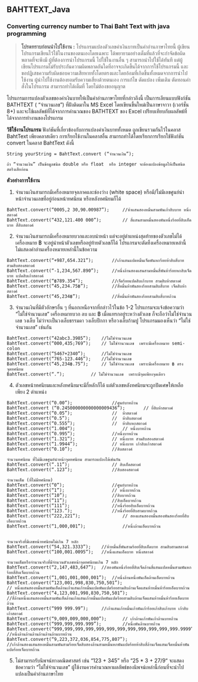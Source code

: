 ## BAHTTEXT_Java
### Converting currency number to Thai Baht Text with java programming

> **โปรดทราบก่อนนำไปใช้งาน :** โปรแกรมแปลงตัวเลขค่าเงินบาทเป็นคำอ่านภาษาไทยนี้ ผู้เขียนโปรแกรมเขียนไว้ใช้ในงานของตนเองโดยเฉพาะ ได้พยายามอย่างเต็มที่แล้วที่จะกำจัดข้อผิดพลาดที่จะพึงมี ผู้ที่ต้องการนำโปรแกรมนี้
> ไปใช้ในงานอื่น ๆ สามารถนำไปใช้ได้ทันที แต่ผู้เขียนโปรแกรมไม่รับประกันความผิดพลาดอันใดที่อาจจะเกิดขึ้นได้จากการใช้โปรแกรมนี้  และขอปฏิเสธความรับผิดชอบความเสียหายทั้งโดยตรงและโดยอ้อมที่เกิดขึ้นทั้งหมดจากการนำไปใช้งาน
> ผู้นำไปใช้งานต้องยอมรับความเสี่ยงด้วยตนเอง การแก้ไข ดัดแปลง เพิ่มเติม ตัดทอนคำสั่งในโปรแกรม สามารถทำได้เต็มที่ โดยไม่ต้องขออนุญาต

โปรแกรมการแปลงตัวเลขของค่าเงินบาทให้เป็นคำอ่านภาษาไทยที่กล่าวถึงนี้ เป็นการเลียนแบบฟังก์ชัน BATHTEXT ( “จำนวนเลข”)  ที่ฝังติดมาใน MS Excel  โดยเขียนขึ้นใหม่เป็นภาษาจาวา (เวอร์ชั่น 8+)  และจะใช้ผลลัพธ์ที่ได้จากการคำนวณของ BATHTEXT ของ Excel  เปรียบเทียบกับผลลัพธ์ที่ได้จากการทำงานของโปรแกรม

**วิธีใช้งานโปรแกรม**
	ฟังก์ชันที่เกี่ยวข้องกับการแปลงค่าเงินบาททั้งหมด ถูกเขียนรวมกันไว้ในคลาส BahtText เพียงคลาสเดียว การเรียกใช้งานในคลาสอื่น สามารถทำได้โดยเรียกการเรียกใช้ฟังก์ชัน convert ในคลาส BahtText ดังนี้
	
	String yourString = BahtText.convert (“จำนวนเงิน”); 
	
	ถ้า “จำนวนเงิน” เป็นข้อมูลชนิด double หรือ float  หรือ integer จะต้องแปลงข้อมูลให้เป็นชนิดสตริงเสียก่อน

**ตัวอย่างการใช้งาน**   
  1. จำนวนเงินสามารถมีเครื่องหมายจุลภาคและช่องว่าง (white space)  หรือมี/ไม่มีเลขศูนย์นำหน้าจำนวนเลขที่อยู่ก่อนหน้าทศนิยม หรือหลังทศนิยมก็ได้
  
  	BahtText.convert(“0005,2 30,90.00987”);		//ห้าแสนสองหมื่นสามพันเก้าสิบบาท หนึ่งสตางค์
	BahtText.convert(“432,121.400 000”);		// สี่แสนสามหมื่นสองพันหนึ่งร้อยยี่สิบเอ็ดบาท สี่สิบสตางค์
	
  2. จำนวนเงินสามารถมีเครื่องหมายบวกและลบนำหน้า แต่จะอยู่ตำแหน่งสุดท้ายของตัวเลขไม่ได้ เครื่องหมาย ฿ จะอยู่นำหน้าตัวเลขหรืออยู่ท้ายตัวเลขก็ได้ โปรแกรมจะตัดทิ้งเครื่องหมายเหล่านี้ ไม่แสดงคำอ่านเครื่องหมายเหล่านี้ในข้อความ
  
	BahtText.convert(“+987,654.321”); 		//เก้าแสนแปดหมื่นเจ็ดพันหกร้อยห้าสิบสี่บาท สามสิบสองสตางค์
	BahtText.convert(“-1,234,567.890”);		//หนึ่งล้านสองแสนสามหมื่นสี่พันห้าร้อยหกสิบเจ็ดบาท แปดสิบเก้าสตางค์
	BahtText.convert(“฿789.354”); 			//เจ็ดร้อยแปดสิบเก้าบาท สามสิบห้าสตางค์
	BahtText.convert(“45,234.75฿”);			//สี่หมื่นห้าพันสองร้อยสามสิบสี่บาท เจ็ดสิบห้าสตางค์
	BahtText.convert(“45,234฿”);  			//สี่หมื่นห้าพันสองร้อยสามสิบสี่บาทถ้วน

  3. จำนวนเงินที่มีตัวอักษรอื่น ๆ ที่นอกเหนือจากที่กล่าวไว้ในข้อ 1-2  โปรแกรมจะแจ้งข้อความว่า “ไม่ใช่จำนวนเลข”  เครื่องหมายบวก ลบ และ ฿ เมื่อแทรกอยู่ระหว่างตัวเลข ก็จะถือว่าไม่ใช่จำนวนเลข วงเล็บ ไม่ว่าจะเป็นวงเล็บธรรมดา วงเล็บปีกกา หรือวงเล็บก้ามปู โปรแกรมมองเห็นว่า “ไม่ใช่จำนวนเลข” เช่นกัน
 
 	BahtText.convert(“42abc3.3985”);	//ไม่ใช่จำนวนเลข
	BahtText.convert(“000,435;769”);	// ไม่ใช่จำนวนเลข  เพราะมีเครื่องหมาย semi-colon
	BahtText.convert(“5467+2340”);		//ไม่ใช่จำนวนเลข
	BahtText.convert(“765-123.446”);	//ไม่ใช่จำนวนเลข
	BahtText.convert(“45,234฿.75”); 	// ไม่ใช่จำนวนเลข  เพราะมีเครื่องหมาย ฿ ตรงจุดทศนิยม
	BahtText.convert(“.”);			// ไม่ใช่จำนวนเลข  เพราะมีจุดเพียงจุดเดียว

  4. ตัวเลขหน้าทศนิยมและหลังทศนิยมจะมีกี่หลักก็ได้  แต่ตัวเลขหลังทศนิยมจะถูกปัดเศษให้เหลือเพียง 2  ตำแหน่ง
  
  	BahtText.convert(“0.00”);				//ศูนย์บาทถ้วน
	BahtText.convert (“0.245000000000000009436”);  		// ยี่สิบห้าสตางค์
	BahtText.convert(“0.05”); 				//  ห้าสตางค์
	BahtText.convert(“0.5”); 				//  ห้าสิบสตางค์
	BahtText.convert(“0.555”); 				//  ห้าสิบหกสตางค์
	BahtText.convert(“1.004”);  				// หนึ่งบาทถ้วน
	BahtText.convert(“0.995”);				//หนึ่งบาทถ้วน
	BahtText.convert(“1.321”);				// หนึ่งบาท สามสิบสองสตางค์
	BahtText.convert(“1.9944”);				// หนึ่งบาท เก้าสิบเก้าสตางค์
	BahtText.convert(“0.10”);				//สิบสตางค์
	
	จำนวนทศนิยม ที่ไม่มีเลขศูนย์นำหน้าจุดทศนิยม สามารถแปลงได้เช่นกัน
	BahtText.convert(“.11”);				// สิบเอ็ดสตางค์
	BahtText.convert(“.123”);				//สิบสองสตางค์
	
	จำนวนเต็ม (ที่ไม่มีทศนิยม)
	BahtText.convert(“0”);					//ศูนย์บาทถ้วน
	BahtText.convert(“1”);					// หนึ่งบาทถ้วน
	BahtText.convert(“10”);					//สิบบาทถ้วน
	BahtText.convert(“11”);					//สิบเอ็ดบาทถ้วน
	BahtText.convert(“111”);				//หนึ่งร้อยสิบเอ็ดบาทถ้วน
	BahtText.convert(“123.”);				//หนึ่งร้อยยี่สิบสามบาทถ้วน
	BahtText.convert(“222,221”);				// สองแสนสองหมื่นสองพันสองร้อยยี่สิบเอ็ดบาทถ้วน
	BahtText.convert(“1,000,001”);				//หนึ่งล้านเอ็ดบาทถ้วน
	
	
	จำนวนจริงที่มีเลขหน้าทศนิยมไม่เกิน 7 หลัก 
	BahtText.convert(“54,321.3333”);	//ห้าหมื่นสี่พันสามร้อยยี่สิบเอ็ดบาท สามสิบสามสตางค์
	BahtText.convert(“100,001.0095”);	//หนึ่งแสนเอ็ดบาท หนึ่งสตางค์
	
	จำนวนเต็มหรือจำนวนจริงที่มีจำนวนตัวเลขหน้าจุดทศนิยมเกิน 7 หลัก
	BahtText.convert(“2,147,483,647”);	//สองพันหนึ่งร้อยสี่สิบเจ็ดล้านสี่แสนแปดหมื่นสามพันหกร้อยสี่สิบเจ็ดบาทถ้วน
	BahtText.convert(“1,001,001,000,001”);	//หนึ่งล้านหนึ่งพันเอ็ดล้านเอ็ดบาทถ้วน
	BahtText.convert(“123,001,998,830,750,501”);
	// หนึ่งแสนสองหมื่นสามพันเอ็ดล้านเก้าแสนเก้าหมื่นแปดพันแปดร้อยสามสิบล้านเจ็ดแสนห้าหมื่นห้าร้อยเอ็ดบาทถ้วน
	BahtText.convert(“4,123,001,998,830,750,501”);
	//สี่ล้านหนึ่งแสนสองหมื่นสามพันเอ็ดล้านเก้าแสนเก้าหมื่นแปดพันแปดร้อยสามสิบล้านเจ็ดแสนห้าหมื่นห้าร้อยเอ็ดบาทถ้วน
	BahtText.convert(“999 999.99”);		//เก้าแสนเก้าหมื่นเก้าพันเก้าร้อยเก้าสิบเก้าบาท เก้าสิบเก้าสตางค์
	BahtText.convert(“9,009,009,000,000”);		// เก้าล้านเก้าพันเก้าล้านบาทถ้วน
	BahtText.convert(“999,999,999.999”);		//หนึ่งพันล้านบาทถ้วน
	BahtText.convert(“999,999,999,999,999,999,999,999,999,999,999,999.9999”);	//หนึ่งล้านล้านล้านล้านล้านล้านบาทถ้วน
	BahtText.convert(“9,223,372,036,854,775,807”);
	//เก้าล้านสองแสนสองหมื่นสามพันสามร้อยเจ็ดสิบสองล้านสามหมื่นหกพันแปดร้อยห้าสิบสี่ล้านเจ็ดแสนเจ็ดหมื่นห้าพันแปดร้อยเจ็ดบาทถ้วน


  5. ไม่สามารถรับนิพจน์ทางคณิตศาสตร์ เช่น  “123 + 345” หรือ “25 * 3 + 27/9“ จะแสดงข้อความว่า “ไม่ใช่จำนวนเลข” ผู้ใช้งานควรคำนวณหาผลลัพธ์ของนิพจน์เหล่านี้ก่อนที่จะนำไปแปลงเป็นคำอ่านภาษาไทย
  
  
